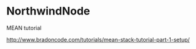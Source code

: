 # NorthwindNode
MEAN tutorial

http://www.bradoncode.com/tutorials/mean-stack-tutorial-part-1-setup/
